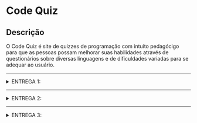 # Code Quiz

## Descrição
O Code Quiz é site de quizzes de programação com intuito pedagócigo para que as pessoas possam melhorar suas habilidades através de questionários sobre diversas linguagens e de dificuldades variadas para se adequar ao usuário.

---

<details>
<summary>ENTREGA 1:</summary>

## Histórias

Nós criamos um Google Docs com as histórias criadas e seus respectivos cenários de validação para uma melhor visualização. Para acessá-lo, [clique aqui](https://docs.google.com/document/d/1UeAU_MFhKVN97qK53aVPeA1HHAd_CnOmHTp-CfQ48H0/edit?tab=t.0)

## Jira

Criamos um Jira para acompanhar o progresso do projeto e atualizá-lo conforme seu andamento. Segue abaixo as imagens do Backlog e do Quadro ao fim da Entrega 1:


Backlog:


<img width="1440" height="776" alt="Image" src="https://github.com/user-attachments/assets/0abd21bf-e232-4f67-86a4-ba4efa76523a" />


Quadro:


<img width="1440" height="779" alt="Image" src="https://github.com/user-attachments/assets/04993817-7733-43ad-b519-54ea325db1f5" />


## Screencast

Trouxemos aqui um screencast demosntrando o protótipo feito no Figma. Para viasualizá-lo, [clique aqui](https://www.youtube.com/watch?v=9KaoiKV2qA4) (Histórias prototipadas: 1, 2, 3, 5, 8).

## Mapa de telas

[Clique aqui](https://www.canva.com/design/DAGyrq9rwas/b7T0zFltTxqTPScMl9rwhg/view?utm_content=DAGyrq9rwas&utm_campaign=designshare&utm_medium=link2&utm_source=uniquelinks&utlId=h261d96abeb) para ver o mapa de telas do protótipo.
</details>

---

<details>
<summary>ENTREGA 2:</summary>

## Relátorio

Criamos um documento para registrar a divisão e a realização das tarefas. Para acessá-lo, [clique aqui](https://docs.google.com/document/d/1kqsCHQ-e9Ho9ilVLpZDfgsCuCJPcbY5WjvUd7AGKhz8/edit?tab=t.0)

## Jira

Nós atualizamos nosso Jira e marcamos as histórias implementadas nessa entrega. Segue abaixo as imagens do Backlog e do Quadro ao fim da Entrega 2:


Backlog:


<img width="1440" height="775" alt="Image" src="https://github.com/user-attachments/assets/0911edf8-3a92-424f-a7c2-b1143f99e971" />


Quadro:


<img width="1440" height="782" alt="Image" src="https://github.com/user-attachments/assets/2fc77a02-a41d-46d1-905b-5168434aca2f" />


## Screencast

Realizamos um screencast do site em funcionamento já nós servidores da Azure. Para acessar o vídeo, [clique aqui](https://www.youtube.com/watch?v=4BJzT_JRWrQ) (Histórias implementadas: 2, 3, 8).

## Bug/Issue tracker

Nós criamos um bugtracker, onde podemos ver os problemas que ocorreram durante a processo da Entrega 2. 

<img width="1431" height="741" alt="Image" src="https://github.com/user-attachments/assets/fafa509f-9dcd-4eba-bb37-9b5539940944" />


</details>

---

<details>
<summary>ENTREGA 3:</summary>

## Relatório

Criamos um documento para registrar a divisão e a realização das tarefas desta entrega. Para acessá-lo, [clique aqui](https://docs.google.com/document/d/1Bmd_qIy34Q8A9SkGD3S7pwBkR9i8a1L9I9klNP_WlF4/edit?usp=sharing)

## Jira

Nós atualizamos nosso Jira e marcamos as histórias implementadas nesta entrega. Segue abaixo as imagens do Backlog e do Quadro ao fim da Entrega 3:


Backlog:


<img width="1440" alt="Backlog Entrega 3" src="https://github.com/gabrielpferreira15/Code_Quiz/blob/af5eeb187d1d1007692d050116c17f75046d52b1/foto%20do%20backlog%203.png" />


Quadro:


<img width="1440" alt="Quadro Entrega 3" src="https://github.com/gabrielpferreira15/Code_Quiz/blob/af5eeb187d1d1007692d050116c17f75046d52b1/foto%20do%20painel%203.png" />


## Screencasts

Realizamos um teste End-To-End nessa entrega para mostrar o fluxo da aplicação, para acessá-lo [clique aqui](https://www.youtube.com/watch?v=sFssyUT0iM8)

## Bug/Issue tracker

Atualizamos nosso bugtracker com os problemas que ocorreram e foram resolvidos durante o processo da Entrega 3. 


<img width="1431" alt="Bug Tracker Entrega 3" src="LINK_DA_IMAGEM_DO_BUG_TRACKER_AQUI" />


</details>
